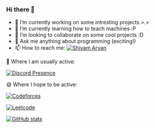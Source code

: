### Hi there 👋

- 🔭 I’m currently working on some intresting projects >.>
- 🌱 I’m currently learning how to teach machines :P
- 👯 I’m looking to collaborate on some cool projects :D
- 💬 Ask me anything about programming (exciting!) 
- 📫 How to reach me: [![Shivam Aryan](https://img.shields.io/badge/linkedin-%230077B5.svg?style=for-the-badge&logo=linkedin&logoColor=white)](https://linkedin.com/in/ultraaryan10)

🤔 Where I am usually active:

[![Discord Presence](https://lanyard.cnrad.dev/api/273865811133857792)](https://discord.com/users/273865811133857792)

😄 Where I hope to be active:

[![Codeforces](https://codeforces-readme-stats.vercel.app/api/card?username=ultraaryan10)](https://codeforces.com/profile/ultraaryan10)

[![Leetcode](https://leetcard.jacoblin.cool/ultraaryan10?ext=contest)](https://leetcode.com/ultraaryan10)

[![GitHub stats](https://github-readme-stats.vercel.app/api?username=Aryan10)](https://github.com/Aryan10)


<!--
**Aryan10/Aryan10** is a ✨ _special_ ✨ repository because its `README.md` (this file) appears on your GitHub profile.

Here are some ideas to get you started:

- 🔭 I’m currently working on ...
- 🌱 I’m currently learning ...
- 👯 I’m looking to collaborate on ...
- 🤔 I’m looking for help with ...
- 💬 Ask me about ...
- 📫 How to reach me: ...
- 😄 Pronouns: ...
- ⚡ Fun fact: ...
-->
